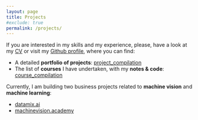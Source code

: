 ```yaml
---
layout: page
title: Projects
#exclude: true
permalink: /projects/
---
```


If you are interested in my skills and my experience, please, have a look at my [CV](https://github.com/mxagar) or visit my [Github profile](https://github.com/mxagar), where you can find:

- A detailed **portfolio of projects**:
[project_compilation](https://github.com/mxagar/project_compilation)
- The list of **courses** I have undertaken, with my **notes & code**:
[course_compilation](https://github.com/mxagar/course_compilation)

Currently, I am building two business projects related to **machine vision** and **machine learning**:

- [datamix.ai](https://github.com/mxagar)
- [machinevision.academy](https://github.com/mxagar)

